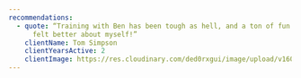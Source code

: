 ```yaml
---
recommendations:
  - quote: “Training with Ben has been tough as hell, and a ton of fun. I've never
      felt better about myself!”
    clientName: Tom Simpson
    clientYearsActive: 2
    clientImage: https://res.cloudinary.com/ded0rxgui/image/upload/v1605361408/recommendation_kq4zbe.jpg
---
```


